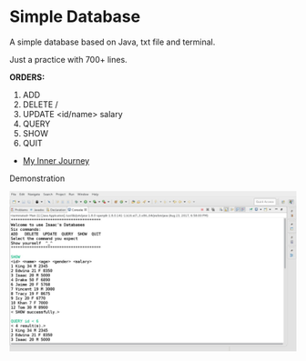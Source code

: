 # Simple Database

A simple database based on Java, txt file and terminal.

Just a practice with 700+ lines.

**ORDERS:**

1. ADD <id> <name> <age> <gender> <salary>
2. DELETE <name> /  <id> 
3. UPDATE <id/name> salary <salary>
4. QUERY <type> <operator> <argument> 
5. SHOW 
6. QUIT

* [My Inner Journey](https://zhuanlan.zhihu.com/p/28871391)

Demonstration

![pic](https://github.com/Isaac-Deng/simple-database/blob/master/simple-database.jpg)